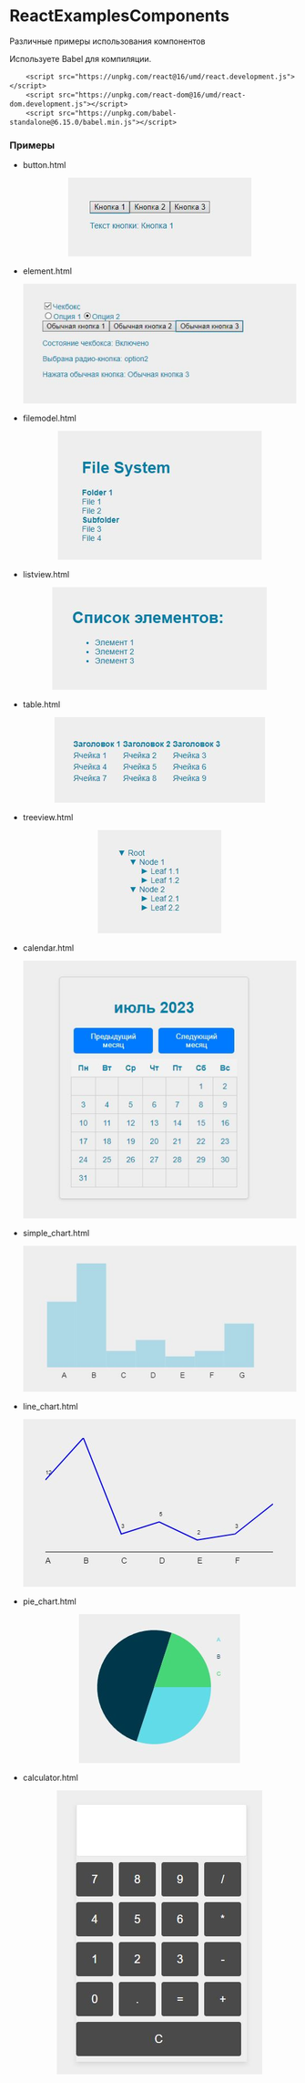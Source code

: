 # ReactExamplesComponents
Различные примеры использования компонентов

Используете Babel для компиляции.


```script
    <script src="https://unpkg.com/react@16/umd/react.development.js"></script>
    <script src="https://unpkg.com/react-dom@16/umd/react-dom.development.js"></script>
    <script src="https://unpkg.com/babel-standalone@6.15.0/babel.min.js"></script>
```
### Примеры

- button.html

    <p align="center"><img src="./img/button.jpg" alt="button"/></p>

- element.html

	<p align="center"><img src="./img/element.jpg" alt="element"/></p>

- filemodel.html

	<p align="center"><img src="./img/filemodel.jpg" alt="filemodel"/></p>

- listview.html

	<p align="center"><img src="./img/listview.jpg" alt="listview"/></p>

- table.html

	<p align="center"><img src="./img/table.jpg" alt="table"/></p>

- treeview.html

	<p align="center"><img src="./img/treeview.jpg" alt="treeview"/></p>

- calendar.html

	<p align="center"><img src="./img/calendar.jpg" alt="calendar"/></p>

- simple_chart.html

   <p align="center"><img src="./img/simple_chart.jpg" alt="simple_chart"/></p>

-  line_chart.html

	<p align="center"><img src="./img/line_chart.jpg" alt="line_chart"/></p>

- pie_chart.html

	<p align="center"><img src="./img/pie_chart.jpg" alt="pie_chart"/></p>
    
- calculator.html

	<p align="center"><img src="./img/calculator.jpg" alt="calculator"/></p>